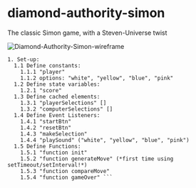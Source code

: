 # diamond-authority-simon
The classic Simon game, with a Steven-Universe twist

![Diamond-Authority-Simon-wireframe](./iOS.jpg)

```Pseudocode:
1. Set-up: 
  1.1 Define constants: 
    1.1.1 "player"
    1.1.2 options: "white", "yellow", "blue", "pink"
  1.2 Define state variables:
    1.2.1 "score"
  1.3 Define cached elements: 
    1.3.1 "playerSelections" []
    1.3.2 "computerSelections" []
  1.4 Define Event Listeners:
    1.4.1 "startBtn"
    1.4.2 "resetBtn"
    1.4.3 "makeSelection"
    1.4.4 "playSound" ("white", "yellow", "blue", "pink")
  1.5 Define Functions:
    1.5.1 "function init"
    1.5.2 "function generateMove" (*first time using setTimeout/setInterval!*)
    1.5.3 "function compareMove"
    1.5.4 "function gameOver" ```
  
  

